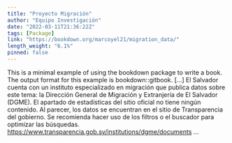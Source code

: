 ```yaml
---
title: "Proyecto Migración"
author: "Equipo Investigación"
date: "2022-03-11T21:36:22Z"
tags: [Package]
link: "https://bookdown.org/marcoyel21/migration_data/"
length_weight: "6.1%"
pinned: false
---
```


This is a minimal example of using the bookdown package to write a book. The output format for this example is bookdown::gitbook. [...] El Salvador cuenta con un instituto especializado en migración que publica datos sobre este tema: la Dirección General de Migración y Extranjería de El Salvador (DGME). El apartado de estadísticas del sitio oficial no tiene ningún contenido. Al parecer, los datos se encuentran en el sitio de Transparencia del gobierno. Se recomienda hacer uso de los filtros o el buscador para optimizar las búsquedas. https://www.transparencia.gob.sv/institutions/dgme/documents ...
